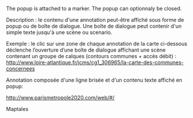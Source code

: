 The popup is attached to a marker.
The popup can optionnaly be closed.

Description : le contenu d'une annotation peut-être affiché sous forme de popup ou de boîte de dialogue. Une boîte de dialogue peut contenir d'un simple texte jusqu'à une scène ou scenario.

Exemple : le clic sur une zone de chaque annotation de la carte ci-dessous déclenche l’ouverture d’une boîte de dialogue affichant une scène contenant un groupe de calques (contours communes + accès débit) : http://www.loire-atlantique.fr/jcms/cg1_306965/la-carte-des-communes-concernees

Annotation composée d'une ligne brisée et d'un contenu texte affiché en popup:

http://www.parismetropole2020.com/web/#/

Maptales